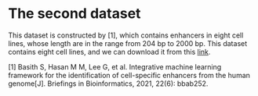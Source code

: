 # The second dataset
This dataset is constructed by [1], which contains enhancers in eight cell lines, whose length are in the range from 204 bp to 2000 bp.
This dataset contains eight cell lines, and we can download it from this [link](https://drive.google.com/drive/folders/10ycOTTlRr50sJlun8Peugk2R3yEKns0y?usp=share_link).


[1] Basith S, Hasan M M, Lee G, et al. Integrative machine learning framework for the identification of cell-specific enhancers from the human genome[J]. Briefings in Bioinformatics, 2021, 22(6): bbab252.

